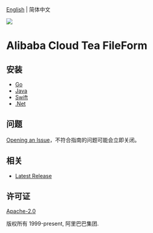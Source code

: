 [English](README.md) | 简体中文

![](https://aliyunsdk-pages.alicdn.com/icons/AlibabaCloud.svg)

# Alibaba Cloud Tea FileForm

## 安装

- [Go](./golang/README-CN.md)
- [Java](./java/README-CN.md)
- [Swift](./swift/README-CN.md)
- [.Net](./csharp/README-CN.md)

## 问题

[Opening an Issue](https://github.com/aliyun/tea-fileform/issues/new)，不符合指南的问题可能会立即关闭。

## 相关

- [Latest Release](https://github.com/aliyun/tea-fileform)

## 许可证

[Apache-2.0](http://www.apache.org/licenses/LICENSE-2.0)

版权所有 1999-present, 阿里巴巴集团.
